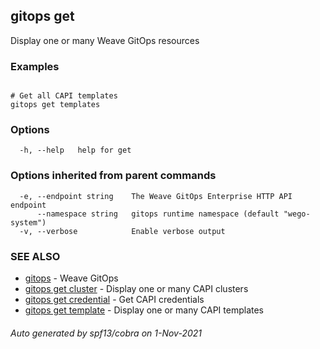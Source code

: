 ## gitops get

Display one or many Weave GitOps resources

### Examples

```

# Get all CAPI templates
gitops get templates
```

### Options

```
  -h, --help   help for get
```

### Options inherited from parent commands

```
  -e, --endpoint string    The Weave GitOps Enterprise HTTP API endpoint
      --namespace string   gitops runtime namespace (default "wego-system")
  -v, --verbose            Enable verbose output
```

### SEE ALSO

* [gitops](gitops.md)	 - Weave GitOps
* [gitops get cluster](gitops_get_cluster.md)	 - Display one or many CAPI clusters
* [gitops get credential](gitops_get_credential.md)	 - Get CAPI credentials
* [gitops get template](gitops_get_template.md)	 - Display one or many CAPI templates

###### Auto generated by spf13/cobra on 1-Nov-2021
